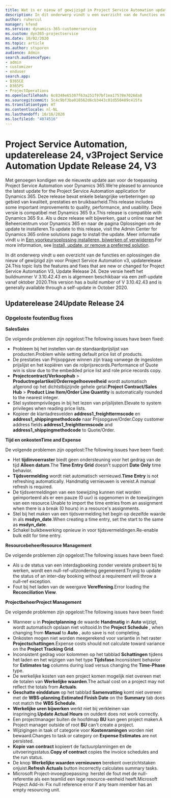 ```yaml
---
title: Wat is er nieuw of gewijzigd in Project Service Automation updaterelease 24, v3
description: In dit onderwerp vindt u een overzicht van de functies en oplossingen die beschikbaar zijn voor Project Service Automation updaterelease 24, v3.
author: ruhercul
manager: kfend
ms.service: dynamics-365-customerservice
ms.custom: dyn365-projectservice
ms.date: 10/02/2020
ms.topic: article
ms.author: stsporen
audience: Admin
search.audienceType:
- admin
- customizer
- enduser
search.app:
- D365CE
- D365PS
- ProjectOperations
ms.openlocfilehash: 6c8348e65307f63a251f97bf1ea17578e7026da8
ms.sourcegitcommit: 5c4c9bf3ba018562d6cb3443c01d550489c415fa
ms.translationtype: HT
ms.contentlocale: nl-NL
ms.lasthandoff: 10/16/2020
ms.locfileid: "4074516"
---
```

# <a name="project-service-automation-update-release-24-v3"></a><span data-ttu-id="6a2a2-103">Project Service Automation, updaterelease 24, v3</span><span class="sxs-lookup"><span data-stu-id="6a2a2-103">Project Service Automation Update Release 24, V3</span></span>

<span data-ttu-id="6a2a2-104">Met genoegen kondigen we de nieuwste update aan voor de toepassing Project Service Automation voor Dynamics 365.</span><span class="sxs-lookup"><span data-stu-id="6a2a2-104">We’re pleased to announce the latest update for the Project Service Automation application for Dynamics 365.</span></span> <span data-ttu-id="6a2a2-105">Deze release bevat enkele belangrijke verbeteringen op gebied van kwaliteit, prestaties en bruikbaarheid.</span><span class="sxs-lookup"><span data-stu-id="6a2a2-105">This release includes some important improvements to quality, performance, and usability.</span></span> <span data-ttu-id="6a2a2-106">Deze versie is compatibel met Dynamics 365 9.x.</span><span class="sxs-lookup"><span data-stu-id="6a2a2-106">This release is compatible with Dynamics 365 9.x.</span></span> <span data-ttu-id="6a2a2-107">Als u deze release wilt bijwerken, gaat u online naar het Beheercentrum voor Dynamics 365 en naar de pagina Oplossingen om de update te installeren.</span><span class="sxs-lookup"><span data-stu-id="6a2a2-107">To update to this release, visit the Admin Center for Dynamics 365 online solutions page to install the update.</span></span> <span data-ttu-id="6a2a2-108">Meer informatie vindt u in [Een voorkeursoplossing installeren, bijwerken of verwijderen](https://docs.microsoft.com/power-platform/admin/install-remove-preferred-solution).</span><span class="sxs-lookup"><span data-stu-id="6a2a2-108">For more information, see [Install, update, or remove a preferred solution](https://docs.microsoft.com/power-platform/admin/install-remove-preferred-solution).</span></span>

<span data-ttu-id="6a2a2-109">In dit onderwerp vindt u een overzicht van de functies en oplossingen die nieuw of gewijzigd zijn voor Project Service Automation v3, updaterelease 24.</span><span class="sxs-lookup"><span data-stu-id="6a2a2-109">This topic lists the features and fixes that are new or changed for Project Service Automation V3, Update Release 24.</span></span> <span data-ttu-id="6a2a2-110">Deze versie heeft het buildnummer V 3.10.42.43 en is algemeen beschikbaar via een zelf-update vanaf oktober 2020.</span><span class="sxs-lookup"><span data-stu-id="6a2a2-110">This version has a build number of V 3.10.42.43 and is generally available through a self-update in October 2020.</span></span>

## <a name="update-release-24"></a><span data-ttu-id="6a2a2-111">Updaterelease 24</span><span class="sxs-lookup"><span data-stu-id="6a2a2-111">Update Release 24</span></span>

### <a name="bug-fixes"></a><span data-ttu-id="6a2a2-112">Opgeloste fouten</span><span class="sxs-lookup"><span data-stu-id="6a2a2-112">Bug fixes</span></span>

<span data-ttu-id="6a2a2-113">**Sales**</span><span class="sxs-lookup"><span data-stu-id="6a2a2-113">**Sales**</span></span>

<span data-ttu-id="6a2a2-114">De volgende problemen zijn opgelost:</span><span class="sxs-lookup"><span data-stu-id="6a2a2-114">The following issues have been fixed:</span></span>

- <span data-ttu-id="6a2a2-115">Probleem bij het instellen van de standaardprijslijst van producten.</span><span class="sxs-lookup"><span data-stu-id="6a2a2-115">Problem while setting default price list of products.</span></span>
- <span data-ttu-id="6a2a2-116">De prestaties van Prijsopgave winnen zijn traag vanwege de ingesloten prijslijst en het kopiëren van de rolprijsrecords.</span><span class="sxs-lookup"><span data-stu-id="6a2a2-116">Performance of Quote win is slow due to the embedded price list and role price records copy.</span></span>
- <span data-ttu-id="6a2a2-117">**Projectcontract/Verkoophub** > **Productregelartikel/Orderregelhoeveelheid** wordt automatisch afgerond op het dichtstbijzijnde gehele getal.</span><span class="sxs-lookup"><span data-stu-id="6a2a2-117">**Project Contract/Sales Hub** > **Product Line Item/Order Line Quantity** is automatically rounded to the nearest integer.</span></span>
- <span data-ttu-id="6a2a2-118">Stel systeemprivileges in bij het lezen van prijslijsten.</span><span class="sxs-lookup"><span data-stu-id="6a2a2-118">Elevate to system privileges when reading price lists.</span></span>
- <span data-ttu-id="6a2a2-119">Kopieer de klantadresvelden **address1_freighttermscode** en **address1_shippingmethodcode** naar Prijsopgave/Order.</span><span class="sxs-lookup"><span data-stu-id="6a2a2-119">Copy customer address fields **address1_freighttermscode** and **address1_shippingmethodcode** to Quote/Order.</span></span> 


<span data-ttu-id="6a2a2-120">**Tijd en onkosten**</span><span class="sxs-lookup"><span data-stu-id="6a2a2-120">**Time and Expense**</span></span>

<span data-ttu-id="6a2a2-121">De volgende problemen zijn opgelost:</span><span class="sxs-lookup"><span data-stu-id="6a2a2-121">The following issues have been fixed:</span></span>

- <span data-ttu-id="6a2a2-122">Het **tijdinvoerraster** biedt geen ondersteuning voor het gedrag van de tijd **Alleen datum**.</span><span class="sxs-lookup"><span data-stu-id="6a2a2-122">The **Time Entry Grid** doesn't support **Date Only** time behavior.</span></span>
- <span data-ttu-id="6a2a2-123">**Tijdsvermelding** wordt niet automatisch vernieuwd.</span><span class="sxs-lookup"><span data-stu-id="6a2a2-123">**Time Entry** is not refreshing automatically.</span></span> <span data-ttu-id="6a2a2-124">Handmatig vernieuwen is vereist.</span><span class="sxs-lookup"><span data-stu-id="6a2a2-124">A manual refresh is required.</span></span>
- <span data-ttu-id="6a2a2-125">De tijdsvermeldingen van een toewijzing kunnen niet worden geïmporteerd als er een pauze (0 uur) is opgenomen in de toewijzingen van een resource.</span><span class="sxs-lookup"><span data-stu-id="6a2a2-125">Unable to import the time entries from an assignment when there is a break (0 hours) in a resource's assignments.</span></span>
- <span data-ttu-id="6a2a2-126">Stel bij het maken van een tijdsvermelding het begin op dezelfde waarde in als **msdyn_date**.</span><span class="sxs-lookup"><span data-stu-id="6a2a2-126">When creating a time entry, set the start to the same as **msdyn_date**.</span></span>
- <span data-ttu-id="6a2a2-127">Schakel bulkbewerking opnieuw in voor tijdsvermeldingen.</span><span class="sxs-lookup"><span data-stu-id="6a2a2-127">Re-enable bulk edit for time entry.</span></span>

<span data-ttu-id="6a2a2-128">**Resourcebeheer**</span><span class="sxs-lookup"><span data-stu-id="6a2a2-128">**Resource Management**</span></span>

<span data-ttu-id="6a2a2-129">De volgende problemen zijn opgelost:</span><span class="sxs-lookup"><span data-stu-id="6a2a2-129">The following issues have been fixed:</span></span>

- <span data-ttu-id="6a2a2-130">Als u de status van een interdagboeking zonder vereiste probeert bij te werken, wordt een null-ref-uitzondering gegenereerd.</span><span class="sxs-lookup"><span data-stu-id="6a2a2-130">Trying to update the status of an inter-day booking without a requirement will throw a null-ref exception.</span></span>
- <span data-ttu-id="6a2a2-131">Fout bij het laden van de weergave **Vereffening**.</span><span class="sxs-lookup"><span data-stu-id="6a2a2-131">Error loading the **Reconciliation View**.</span></span>


<span data-ttu-id="6a2a2-132">**Projectbeheer**</span><span class="sxs-lookup"><span data-stu-id="6a2a2-132">**Project Management**</span></span>

<span data-ttu-id="6a2a2-133">De volgende problemen zijn opgelost:</span><span class="sxs-lookup"><span data-stu-id="6a2a2-133">The following issues have been fixed:</span></span>

- <span data-ttu-id="6a2a2-134">Wanneer u in **Projectplanning** de waarde **Handmatig** in **Auto** wijzigt, wordt automatisch opslaan niet voltooid.</span><span class="sxs-lookup"><span data-stu-id="6a2a2-134">In the **Project Schedule** , when changing from **Manual** to **Auto** , auto save is not completing.</span></span>
- <span data-ttu-id="6a2a2-135">Onkosten mogen niet worden meegerekend voor variantie in het raster **Projectschattingen**.</span><span class="sxs-lookup"><span data-stu-id="6a2a2-135">Expense costs should not calculate toward variance on the **Project Tracking Grid**.</span></span>
- <span data-ttu-id="6a2a2-136">Inconsistent gedrag voor kolommen op het tabblad **Schattingen** tijdens het laden en het wijzigen van het type **Tijdsfase**.</span><span class="sxs-lookup"><span data-stu-id="6a2a2-136">Inconsistent behavior for **Estimates tag** columns during load versus changing the **Time-Phase** type.</span></span>
- <span data-ttu-id="6a2a2-137">De werkelijke kosten van een project komen mogelijk niet overeen met de totalen van **Werkelijke waarden**.</span><span class="sxs-lookup"><span data-stu-id="6a2a2-137">The actual cost on a project may not reflect the totals from **Actuals**.</span></span>
- <span data-ttu-id="6a2a2-138">**Geschatte einddatum** op het tabblad **Samenvatting** komt niet overeen met de **WBS-planning**.</span><span class="sxs-lookup"><span data-stu-id="6a2a2-138">**Estimated Finish Date** on the **Summary** tab does not match the **WBS Schedule**.</span></span>
- <span data-ttu-id="6a2a2-139">**Werkelijke uren bijwerken** werkt niet bij verkleinen van inspringing.</span><span class="sxs-lookup"><span data-stu-id="6a2a2-139">**Update Actual Hours** on outdent does not work correctly.</span></span>
- <span data-ttu-id="6a2a2-140">Een projectmanager buiten de hoofdmap **BU** kan geen project maken.</span><span class="sxs-lookup"><span data-stu-id="6a2a2-140">A Project manager outside of root **BU** can't create a project.</span></span>
- <span data-ttu-id="6a2a2-141">Wijzigingen in taak of categorie voor **Kostenramingen** worden niet bewaard.</span><span class="sxs-lookup"><span data-stu-id="6a2a2-141">Changes to task or category on **Expense Estimates** are not persisted.</span></span>
- <span data-ttu-id="6a2a2-142">**Kopie van contract** kopieert de factuurplanningen en de uitvoeringsstatus.</span><span class="sxs-lookup"><span data-stu-id="6a2a2-142">**Copy of contract** copies the invoice schedules and the run status.</span></span>
- <span data-ttu-id="6a2a2-143">De knop **Werkelijke waarden vernieuwen** berekent overzichtstaken onjuist.</span><span class="sxs-lookup"><span data-stu-id="6a2a2-143">**Refresh Actuals** button incorrectly calculates summary tasks.</span></span>
- <span data-ttu-id="6a2a2-144">Microsoft Project-invoegtoepassing: herstel de fout met de null-referentie als een teamlid een lege resource-eenheid heeft.</span><span class="sxs-lookup"><span data-stu-id="6a2a2-144">Microsoft Project Add-in: Fix null reference error if any team member has an empty resourcing unit.</span></span>

